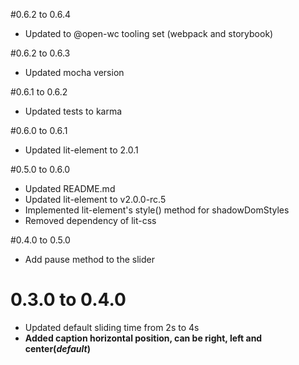 #0.6.2 to 0.6.4
* Updated to @open-wc tooling set (webpack and storybook)

#0.6.2 to 0.6.3
* Updated mocha version

#0.6.1 to 0.6.2
* Updated tests to karma

#0.6.0 to 0.6.1
* Updated lit-element to 2.0.1

#0.5.0 to 0.6.0
* Updated README.md
* Updated lit-element to v2.0.0-rc.5
* Implemented lit-element's style() method for shadowDomStyles
* Removed dependency of lit-css

#0.4.0 to 0.5.0
* Add pause method to the slider

# 0.3.0 to 0.4.0
* Updated default sliding time from 2s to 4s
* **Added caption horizontal position, can be right, left and center(*default*)**
